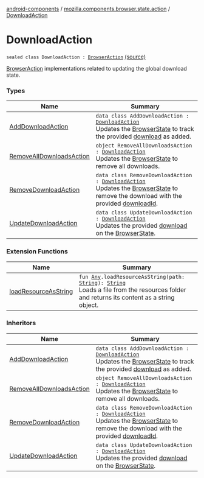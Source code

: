 [android-components](../../index.md) / [mozilla.components.browser.state.action](../index.md) / [DownloadAction](./index.md)

# DownloadAction

`sealed class DownloadAction : `[`BrowserAction`](../-browser-action.md) [(source)](https://github.com/mozilla-mobile/android-components/blob/master/components/browser/state/src/main/java/mozilla/components/browser/state/action/BrowserAction.kt#L571)

[BrowserAction](../-browser-action.md) implementations related to updating the global download state.

### Types

| Name | Summary |
|---|---|
| [AddDownloadAction](-add-download-action/index.md) | `data class AddDownloadAction : `[`DownloadAction`](./index.md)<br>Updates the [BrowserState](../../mozilla.components.browser.state.state/-browser-state/index.md) to track the provided [download](-add-download-action/download.md) as added. |
| [RemoveAllDownloadsAction](-remove-all-downloads-action.md) | `object RemoveAllDownloadsAction : `[`DownloadAction`](./index.md)<br>Updates the [BrowserState](../../mozilla.components.browser.state.state/-browser-state/index.md) to remove all downloads. |
| [RemoveDownloadAction](-remove-download-action/index.md) | `data class RemoveDownloadAction : `[`DownloadAction`](./index.md)<br>Updates the [BrowserState](../../mozilla.components.browser.state.state/-browser-state/index.md) to remove the download with the provided [downloadId](-remove-download-action/download-id.md). |
| [UpdateDownloadAction](-update-download-action/index.md) | `data class UpdateDownloadAction : `[`DownloadAction`](./index.md)<br>Updates the provided [download](-update-download-action/download.md) on the [BrowserState](../../mozilla.components.browser.state.state/-browser-state/index.md). |

### Extension Functions

| Name | Summary |
|---|---|
| [loadResourceAsString](../../mozilla.components.support.test.file/kotlin.-any/load-resource-as-string.md) | `fun `[`Any`](https://kotlinlang.org/api/latest/jvm/stdlib/kotlin/-any/index.html)`.loadResourceAsString(path: `[`String`](https://kotlinlang.org/api/latest/jvm/stdlib/kotlin/-string/index.html)`): `[`String`](https://kotlinlang.org/api/latest/jvm/stdlib/kotlin/-string/index.html)<br>Loads a file from the resources folder and returns its content as a string object. |

### Inheritors

| Name | Summary |
|---|---|
| [AddDownloadAction](-add-download-action/index.md) | `data class AddDownloadAction : `[`DownloadAction`](./index.md)<br>Updates the [BrowserState](../../mozilla.components.browser.state.state/-browser-state/index.md) to track the provided [download](-add-download-action/download.md) as added. |
| [RemoveAllDownloadsAction](-remove-all-downloads-action.md) | `object RemoveAllDownloadsAction : `[`DownloadAction`](./index.md)<br>Updates the [BrowserState](../../mozilla.components.browser.state.state/-browser-state/index.md) to remove all downloads. |
| [RemoveDownloadAction](-remove-download-action/index.md) | `data class RemoveDownloadAction : `[`DownloadAction`](./index.md)<br>Updates the [BrowserState](../../mozilla.components.browser.state.state/-browser-state/index.md) to remove the download with the provided [downloadId](-remove-download-action/download-id.md). |
| [UpdateDownloadAction](-update-download-action/index.md) | `data class UpdateDownloadAction : `[`DownloadAction`](./index.md)<br>Updates the provided [download](-update-download-action/download.md) on the [BrowserState](../../mozilla.components.browser.state.state/-browser-state/index.md). |
